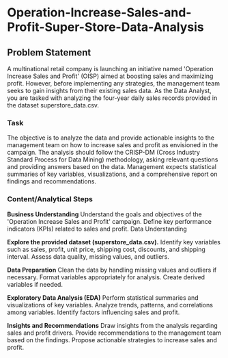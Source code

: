 # Operation-Increase-Sales-and-Profit-Super-Store-Data-Analysis

## Problem Statement
A multinational retail company is launching an initiative named 'Operation Increase Sales and Profit' (OISP) aimed at boosting sales and maximizing profit. However, before implementing any strategies, the management team seeks to gain insights from their existing sales data. As the Data Analyst, you are tasked with analyzing the four-year daily sales records provided in the dataset superstore_data.csv.

### Task
The objective is to analyze the data and provide actionable insights to the management team on how to increase sales and profit as envisioned in the campaign. The analysis should follow the CRISP-DM (Cross Industry Standard Process for Data Mining) methodology, asking relevant questions and providing answers based on the data. Management expects statistical summaries of key variables, visualizations, and a comprehensive report on findings and recommendations.

### Content/Analytical Steps
**Business Understanding**
Understand the goals and objectives of the 'Operation Increase Sales and Profit' campaign.
Define key performance indicators (KPIs) related to sales and profit.
Data Understanding

**Explore the provided dataset (superstore_data.csv).**
Identify key variables such as sales, profit, unit price, shipping cost, discounts, and shipping interval.
Assess data quality, missing values, and outliers.

**Data Preparation**
Clean the data by handling missing values and outliers if necessary.
Format variables appropriately for analysis.
Create derived variables if needed.

**Exploratory Data Analysis (EDA)**
Perform statistical summaries and visualizations of key variables.
Analyze trends, patterns, and correlations among variables.
Identify factors influencing sales and profit.

**Insights and Recommendations**
Draw insights from the analysis regarding sales and profit drivers.
Provide recommendations to the management team based on the findings.
Propose actionable strategies to increase sales and profit.
